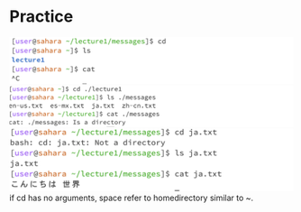 # Practice
![Image](noarg.png)
![Image](directoryex.png)
![Image](fileex.png)
if cd has no arguments, space refer to homedirectory similar to ~.
